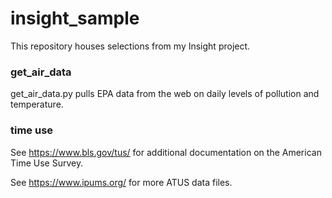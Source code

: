 # insight_sample
This repository houses selections from my Insight project.


### get_air_data
get_air_data.py pulls EPA data from the web on daily levels of pollution and temperature. 


### time use
See https://www.bls.gov/tus/ for additional documentation on the American Time Use Survey.

See https://www.ipums.org/ for more ATUS data files. 
